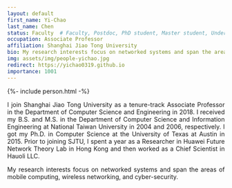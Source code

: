 ```yaml
---
layout: default
first_name: Yi-Chao
last_name: Chen
status: Faculty  # Faculty, Postdoc, PhD student, Master student, Undergraduate student, Alumni
occupation: Associate Professor
affiliation: Shanghai Jiao Tong University
bio: My research interests focus on networked systems and span the areas of mobile computing, wireless networking, and cyber-security.
img: assets/img/people-yichao.jpg
redirect: https://yichao0319.github.io
importance: 1001
---
```


{%- include person.html -%}

<p align="justify">
I join Shanghai Jiao Tong University as a tenure-track Associate Professor in the Department of Computer Science and Engineering in 2018. I received my B.S. and M.S. in the Department of Computer Science and Information Engineering at National Taiwan University in 2004 and 2006, respectively. I got my Ph.D. in Computer Science at the University of Texas at Austin in 2015. Prior to joining SJTU, I spent a year as a Researcher in Huawei Future Network Theory Lab in Hong Kong and then worked as a Chief Scientist in Hauoli LLC. </p>

<p align="justify">
My research interests focus on networked systems and span the areas of mobile computing, wireless networking, and cyber-security.
</p>